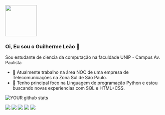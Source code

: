 <img src="https://avatars.githubusercontent.com/u/83231397?v=4" width="100" height="100">

### Oi, Eu sou o Guilherme Leão 👋
Sou estudante de ciencia da computação na faculdade UNIP - Campus Av. Paulista 
- 🔭 Atualmente trabalho na área NOC de uma empresa de Telecomunicações na Zona Sul de São Paulo.
- 🌱 Tenho principal foco na Linguagem de programação Python e estou buscando novas experiencias com SQL e HTML+CSS.

![YOUR github stats](https://github-readme-stats.vercel.app/api?username=USERNAME)

[<img src="https://img.shields.io/badge/twitter-%231DA1F2.svg?&style=for-the-badge&logo=twitter&logoColor=white" />](https://twitter.com/USERNAME) [<img src="https://img.shields.io/badge/medium-%2312100E.svg?&style=for-the-badge&logo=medium&logoColor=white" />](https://medium.com/USERNAME)  [<img src="https://img.shields.io/badge/linkedin-%230077B5.svg?&style=for-the-badge&logo=linkedin&logoColor=white" />](https://www.linkedin.com/in/USERNAME/) [<img src = "https://img.shields.io/badge/instagram-%23E4405F.svg?&style=for-the-badge&logo=instagram&logoColor=white">](https://www.instagram.com/USERNAME/) [<img src = "https://img.shields.io/badge/facebook-%231877F2.svg?&style=for-the-badge&logo=facebook&logoColor=white">](https://www.facebook.com/USERNAME)
